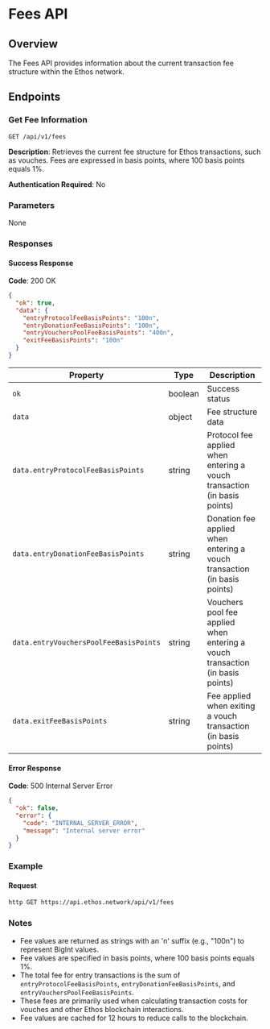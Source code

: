 # Fees API

## Overview

The Fees API provides information about the current transaction fee structure within the Ethos network.

## Endpoints

### Get Fee Information

```
GET /api/v1/fees
```

**Description**: Retrieves the current fee structure for Ethos transactions, such as vouches. Fees are expressed in basis points, where 100 basis points equals 1%.

**Authentication Required**: No

### Parameters

None

### Responses

#### Success Response

**Code**: 200 OK

```json
{
  "ok": true,
  "data": {
    "entryProtocolFeeBasisPoints": "100n",
    "entryDonationFeeBasisPoints": "100n",
    "entryVouchersPoolFeeBasisPoints": "400n",
    "exitFeeBasisPoints": "100n"
  }
}
```

| Property | Type | Description |
|----------|------|-------------|
| `ok` | boolean | Success status |
| `data` | object | Fee structure data |
| `data.entryProtocolFeeBasisPoints` | string | Protocol fee applied when entering a vouch transaction (in basis points) |
| `data.entryDonationFeeBasisPoints` | string | Donation fee applied when entering a vouch transaction (in basis points) |
| `data.entryVouchersPoolFeeBasisPoints` | string | Vouchers pool fee applied when entering a vouch transaction (in basis points) |
| `data.exitFeeBasisPoints` | string | Fee applied when exiting a vouch transaction (in basis points) |

#### Error Response

**Code**: 500 Internal Server Error

```json
{
  "ok": false,
  "error": {
    "code": "INTERNAL_SERVER_ERROR",
    "message": "Internal server error"
  }
}
```

### Example

#### Request

```bash
http GET https://api.ethos.network/api/v1/fees
```

### Notes

- Fee values are returned as strings with an 'n' suffix (e.g., "100n") to represent BigInt values.
- Fee values are specified in basis points, where 100 basis points equals 1%.
- The total fee for entry transactions is the sum of `entryProtocolFeeBasisPoints`, `entryDonationFeeBasisPoints`, and `entryVouchersPoolFeeBasisPoints`.
- These fees are primarily used when calculating transaction costs for vouches and other Ethos blockchain interactions.
- Fee values are cached for 12 hours to reduce calls to the blockchain.
